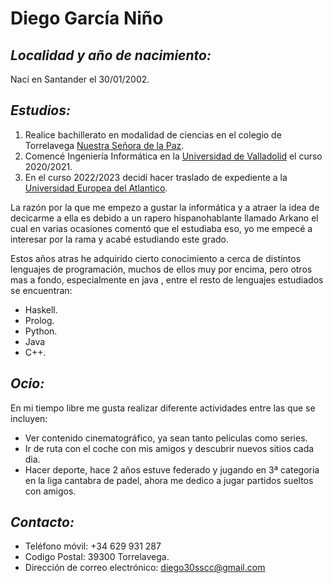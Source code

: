 
# Diego García Niño    

## *Localidad y año de nacimiento:*
 Nací en Santander el 30/01/2002.

## *Estudios:*  
1. Realice bachillerato en modalidad de ciencias en el colegio de Torrelavega [Nuestra Señora de la Paz](http://www.nspazt.com).
2. Comencé Ingeniería Informática en la [Universidad de Valladolid](https://www.uva.es/export/sites/uva/) el curso 2020/2021.
3. En el curso 2022/2023 decidí hacer traslado de expediente a la [Universidad Europea del Atlantico](https://www.uneatlantico.es).

La razón por la que me empezo a gustar la informática y a atraer la idea de decicarme a ella es debido a un rapero hispanohablante llamado Arkano el cual en varias ocasiones comentó que el estudiaba eso, yo me empecé a interesar por la rama y acabé estudiando este grado.

Estos años atras he adquirido cierto conocimiento a cerca de distintos lenguajes de programación, muchos de ellos muy por encima, pero otros mas a fondo, especialmente en java , entre el resto de lenguajes estudiados se encuentran:
- Haskell.
- Prolog.
- Python.
- Java
- C++.

## *Ocio:* 
En mi tiempo libre me gusta realizar diferente actividades entre las que se incluyen:
- Ver contenido cinematográfico, ya sean tanto peliculas como series.
- Ir de ruta con el coche con mis amigos y descubrir nuevos sitios cada dia.
- Hacer deporte, hace 2 años estuve federado y jugando en 3ª categoria en la liga cantabra de padel, ahora me dedico a jugar partidos sueltos con amigos.

## *Contacto:*
- Teléfono móvil: +34 629 931 287
- Codigo Postal: 39300 Torrelavega.
- Dirección de correo electrónico: diego30sscc@gmail.com

